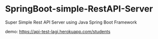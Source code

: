 # SpringBoot-simple-RestAPI-Server

Super Simple Rest API Server using Java Spring Boot Framework

demo: https://api-test-lagi.herokuapp.com/students
